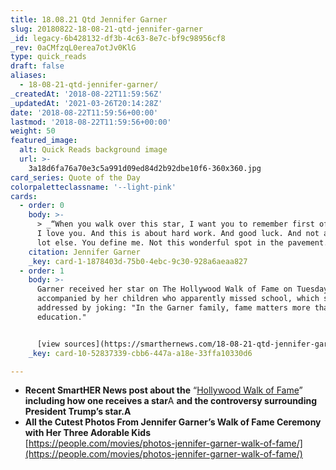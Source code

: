```yaml
---
title: 18.08.21 Qtd Jennifer Garner
slug: 20180822-18-08-21-qtd-jennifer-garner
_id: legacy-6b428132-df3b-4c63-8e7c-bf9c98956cf8
_rev: 0aCMfzqL0erea7otJv0KlG
type: quick_reads
draft: false
aliases:
  - 18-08-21-qtd-jennifer-garner/
_createdAt: '2018-08-22T11:59:56Z'
_updatedAt: '2021-03-26T20:14:28Z'
date: '2018-08-22T11:59:56+00:00'
lastmod: '2018-08-22T11:59:56+00:00'
weight: 50
featured_image:
  alt: Quick Reads background image
  url: >-
    3a18d6fa76a70e3c5a991d09ed84d2b92dbe10f6-360x360.jpg
card_series: Quote of the Day
colorpaletteclassname: '--light-pink'
cards:
  - order: 0
    body: >-
      > _“When you walk over this star, I want you to remember first of all that
      I love you. And this is about hard work. And good luck. And not a whole
      lot else. You define me. Not this wonderful spot in the pavement.”_
    citation: Jennifer Garner
    _key: card-1-1878403d-75b0-4ebc-9c30-928a6aeaa827
  - order: 1
    body: >-
      Garner received her star on The Hollywood Walk of Fame on Tuesday,
      accompanied by her children who apparently missed school, which she
      addressed by joking: "In the Garner family, fame matters more than
      education."


      [view sources](https://smarthernews.com/18-08-21-qtd-jennifer-garner/)
    _key: card-10-52837339-cbb6-447a-a18e-33ffa10330d6

---
```

* **Recent SmartHER News post about the** “[Hollywood Walk of Fame](https://smarthernews.com/18-08-08-trump-hollywood-star/)” **including how one receives a star**A **and the controversy surrounding President Trump’s star.A**
* **All the Cutest Photos From Jennifer Garner’s Walk of Fame Ceremony with Her Three Adorable Kids**  
[https://people.com/movies/photos-jennifer-garner-walk-of-fame/](https://people.com/movies/photos-jennifer-garner-walk-of-fame/)